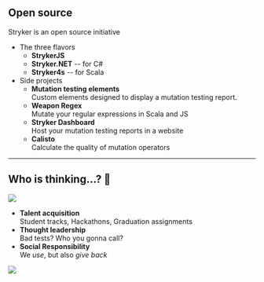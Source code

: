 ## Open source

Stryker is an open source initiative

- The three flavors
    - **StrykerJS**
    - **Stryker.NET** -- for C#
    - **Stryker4s** -- for Scala
- <!-- .element class="fragment" -->Side projects
    - **Mutation testing elements**\
    Custom elements designed to display a mutation testing report.
    - **Weapon Regex**\
      Mutate your regular expressions in Scala and JS
    - **Stryker Dashboard**\
      Host your mutation testing reports in a website
    - **Calisto**\
      Calculate the quality of mutation operators

---

## Who is thinking...? <span class="fragment" data-fragment-index="0">🧦</span>

<div class="kc-columns kc-gap1">

<div>

![](/img/meme-whats-in-it-for-you.jpg)

</div>
<div>

- <!-- .element class="fragment" data-fragment-index="1" -->
  **Talent acquisition**\
  Student tracks, Hackathons, Graduation assignments
- <!-- .element class="fragment" data-fragment-index="2" -->
  **Thought leadership**\
  Bad tests? Who you gonna call?
- <!-- .element class="fragment" data-fragment-index="3"-->
  **Social Responsibility**\
  We _use_, but also _give back_

<!-- .element style="margin-top:20px" -->

![](/img/meme-ghost-busters-who-you-gonna-call.gif)

<!-- .element class="fragment" data-fragment-index="2" style="margin:0" -->

</div>
</div>

